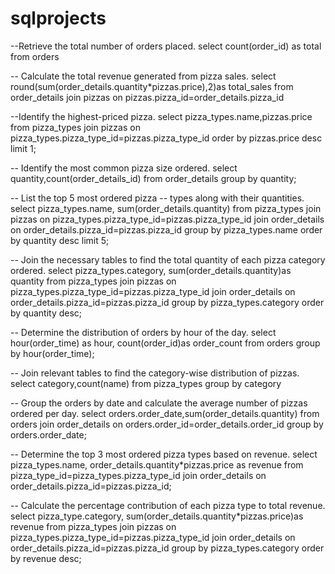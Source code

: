 # sqlprojects
--Retrieve the total number of orders placed.
select count(order_id) as total from orders

-- Calculate the total revenue generated from pizza sales.
select
round(sum(order_details.quantity*pizzas.price),2)as total_sales from order_details 
join 
pizzas on pizzas.pizza_id=order_details.pizza_id

--Identify the highest-priced pizza.
select pizza_types.name,pizzas.price
from pizza_types join pizzas
on pizza_types.pizza_type_id=pizzas.pizza_type_id
order by pizzas.price desc  limit 1;

-- Identify the most common pizza size ordered.
select quantity,count(order_details_id)
from order_details group by quantity;

-- List the top 5 most ordered pizza
-- types along with their quantities.
select pizza_types.name,
sum(order_details.quantity)
from pizza_types join pizzas
on pizza_types.pizza_type_id=pizzas.pizza_type_id
join order_details
on order_details.pizza_id=pizzas.pizza_id
group by pizza_types.name order by quantity desc limit 5;

-- Join the necessary tables to find the total quantity of each pizza category ordered.
select pizza_types.category,
sum(order_details.quantity)as quantity
from pizza_types join pizzas
on pizza_types.pizza_type_id=pizzas.pizza_type_id
join order_details
on order_details.pizza_id=pizzas.pizza_id
group by pizza_types.category order by quantity desc;

-- Determine the distribution of orders by hour of the day.
select hour(order_time) as hour, count(order_id)as order_count
from orders group by hour(order_time);

-- Join relevant tables to find the category-wise distribution of pizzas.
select category,count(name) from pizza_types
group by category

-- Group the orders by date and calculate the average number of pizzas ordered per day.
select orders.order_date,sum(order_details.quantity)
from orders join order_details
on orders.order_id=order_details.order_id
group by orders.order_date;

-- Determine the top 3 most ordered pizza types based on revenue.
select pizza_types.name,
order_details.quantity*pizzas.price as revenue
from pizza_type_id=pizza_types.pizza_type_id
join order_details
on order_details.pizza_id=pizzas.pizza_id;

-- Calculate the percentage contribution of each pizza type to total revenue.
select pizza_type.category,
sum(order_details.quantity*pizzas.price)as revenue
from pizza_types join pizzas
on pizza_types.pizza_type_id=pizzas.pizza_type_id
join order_details
on order_details.pizza_id=pizzas.pizza_id
group by pizza_types.category order by revenue desc;

